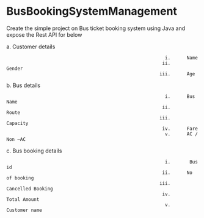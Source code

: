 # BusBookingSystemManagement

  Create the simple project on Bus ticket booking system using Java and expose the Rest API for below
  
a.       Customer details

                                                              i.      Name
                                                             ii.      Gender
                                                            iii.      Age
b.       Bus details

                                                              i.      Bus Name
                                                             ii.      Route
                                                            iii.      Capacity
                                                             iv.      Fare
                                                              v.      AC / Non –AC
c.       Bus booking details

                                                              i.       Bus id
                                                             ii.      No of booking
                                                            iii.      Cancelled Booking
                                                             iv.      Total Amount
                                                              v.      Customer name
